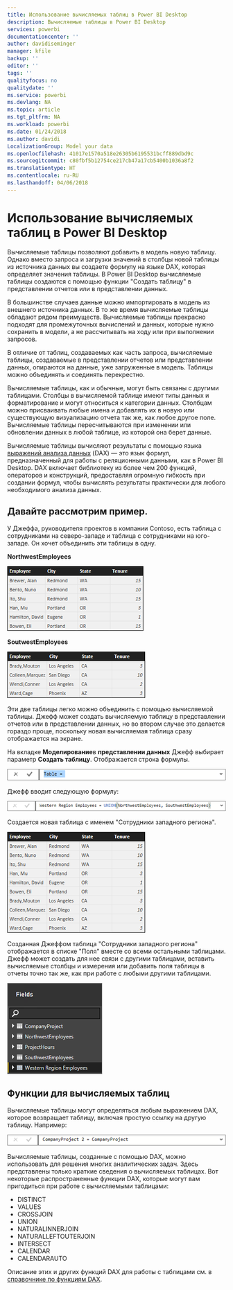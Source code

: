 ```yaml
---
title: Использование вычисляемых таблиц в Power BI Desktop
description: Вычисляемые таблицы в Power BI Desktop
services: powerbi
documentationcenter: ''
author: davidiseminger
manager: kfile
backup: ''
editor: ''
tags: ''
qualityfocus: no
qualitydate: ''
ms.service: powerbi
ms.devlang: NA
ms.topic: article
ms.tgt_pltfrm: NA
ms.workload: powerbi
ms.date: 01/24/2018
ms.author: davidi
LocalizationGroup: Model your data
ms.openlocfilehash: 41017e1570a518e26305b6195531bcff889dbd9c
ms.sourcegitcommit: c80fbf5b12754ce217cb47a17cb5400b1036a8f2
ms.translationtype: HT
ms.contentlocale: ru-RU
ms.lasthandoff: 04/06/2018
---
```

# <a name="using-calculated-tables-in-power-bi-desktop"></a>Использование вычисляемых таблиц в Power BI Desktop
Вычисляемые таблицы позволяют добавить в модель новую таблицу. Однако вместо запроса и загрузки значений в столбцы новой таблицы из источника данных вы создаете формулу на языке DAX, которая определяет значения таблицы. В Power BI Desktop вычисляемые таблицы создаются с помощью функции "Создать таблицу" в представлении отчетов или в представлении данных.

В большинстве случаев данные можно импортировать в модель из внешнего источника данных. В то же время вычисляемые таблицы обладают рядом преимуществ. Вычисляемые таблицы прекрасно подходят для промежуточных вычислений и данных, которые нужно сохранить в модели, а не рассчитывать на ходу или при выполнении запросов.

В отличие от таблиц, создаваемых как часть запроса, вычисляемые таблицы, создаваемые в представлении отчетов или представлении данных, опираются на данные, уже загруженные в модель. Таблицы можно объединять и соединять перекрестно.

Вычисляемые таблицы, как и обычные, могут быть связаны с другими таблицами. Столбцы в вычисляемой таблице имеют типы данных и форматирование и могут относиться к категории данных. Столбцам можно присваивать любые имена и добавлять их в новую или существующую визуализацию отчета так же, как любое другое поле. Вычисляемые таблицы пересчитываются при изменении или обновлении данных в любой таблице, из которой она берет данные.

Вычисляемые таблицы вычисляют результаты с помощью языка [выражений анализа данных](https://msdn.microsoft.com/library/gg413422.aspx) (DAX) — это язык формул, предназначенный для работы с реляционными данными, как в Power BI Desktop. DAX включает библиотеку из более чем 200 функций, операторов и конструкций, предоставляя огромную гибкость при создании формул, чтобы вычислять результаты практически для любого необходимого анализа данных.

## <a name="lets-look-at-an-example"></a>Давайте рассмотрим пример.
У Джеффа, руководителя проектов в компании Contoso, есть таблица с сотрудниками на северо-западе и таблица с сотрудниками на юго-западе. Он хочет объединить эти таблицы в одну.

**NorthwestEmployees**

 ![](media/desktop-calculated-tables/calctables_nwempl.png)

**SoutwestEmployees**

 ![](media/desktop-calculated-tables/calctables_swempl.png)

Эти две таблицы легко можно объединить с помощью вычисляемой таблицы. Джефф может создать вычисляемую таблицу в представлении отчетов или в представлении данных, но во втором случае это делается гораздо проще, поскольку новая вычисляемая таблица сразу отображается на экране.

На вкладке **Моделирование**в **представлении данных** Джефф выбирает параметр **Создать таблицу**. Отображается строка формулы.

 ![](media/desktop-calculated-tables/calctables_formulabarempty.png)

Джефф вводит следующую формулу:

 ![](media/desktop-calculated-tables/calctables_formulabarformula.png)

Создается новая таблица с именем "Сотрудники западного региона".

 ![](media/desktop-calculated-tables/calctables_westregionempl.png)

Созданная Джеффом таблица "Сотрудники западного региона" отображается в списке "Поля" вместе со всеми остальными таблицами. Джефф может создать для нее связи с другими таблицами, вставить вычисляемые столбцы и измерения или добавить поля таблицы в отчеты точно так же, как при работе с любыми другими таблицами.

 ![](media/desktop-calculated-tables/calctables_fieldlist.png)

## <a name="functions-for-calculated-tables"></a>Функции для вычисляемых таблиц
Вычисляемые таблицы могут определяться любым выражением DAX, которое возвращает таблицу, включая простую ссылку на другую таблицу. Например:

 ![](media/desktop-calculated-tables/calctables_formulabarsimpleformula.png)

Вычисляемые таблицы, созданные с помощью DAX, можно использовать для решения многих аналитических задач. Здесь представлены только краткие сведения о вычисляемых таблицах. Вот некоторые распространенные функции DAX, которые могут вам пригодиться при работе с вычисляемыми таблицами:

* DISTINCT
* VALUES
* CROSSJOIN
* UNION
* NATURALINNERJOIN
* NATURALLEFTOUTERJOIN
* INTERSECT
* CALENDAR
* CALENDARAUTO

Описание этих и других функций DAX для работы с таблицами см. в [справочнике по функциям DAX](https://msdn.microsoft.com/ee634396.aspx).

